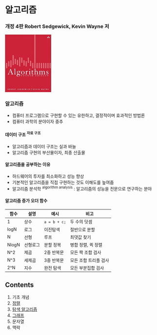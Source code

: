 # 알고리즘

### 개정 4판 Robert Sedgewick, Kevin Wayne 저

<img src="img.png" width="30%">

### 알고리즘

- 컴퓨터 프로그램으로 구현할 수 있는 유한하고, 결정적이며 효과적인 방법론
- 컴퓨터 과학의 분야이자 중추

#### 데이터 구조 <sup>자료 구조</sup>

- 알고리즘과 데이터 구조는 실과 바늘
- 알고리즘 구현의 부산물이자, 최종 산출물

#### 알고리즘을 공부하는 이유

- 하드웨어의 투자를 최소화하고 성능 향상
- 기본적인 알고리즘을 직접 구현하는 것도 이해도를 높여줌
- 알고리즘 분석학 <sup>algorithm analysis</sup> : 알고리즘의 성능을 전문으로 연구하는 분야

#### 알고리즘 증가 오더 함수

| 함수    | 설명   | 예시           | 비고           |    
|-------|------|--------------|--------------|
| 1     | 상수   | `a = b + c;` | 두 수의 덧셈      |
| logN  | 로그   | 이진탐색         | 절반으로 분할      |
| N     | 선형   | 루프           | 최댓값 찾기       |
| NlogN | 선형로그 | 분할 정복        | 병합 정렬, 퀵 정렬  |
| N^2   | 제곱   | 2중 반복문       | 모든 짝 조합 검사   |
| N^3   | 세제곱  | 3중 반복문       | 모든 조합 트리플 검사 |
| 2^N   | 지수   | 완전 탐색        | 모든 부분집합 검사   |

## Contents

1. 기초 개념
2. [정렬](contents/2_정렬/README.md)
3. [탐색 알고리즘](contents/3_탐색_알고리즘/README.md)
4. [그래프](contents/4_그래프/README.md)
5. 문자열
6. 맥락

